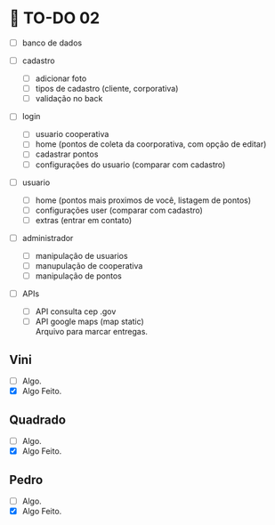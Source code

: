 # :scroll: TO-DO 02
- [ ] banco de dados

- [ ] cadastro
  - [ ] adicionar foto
  - [ ] tipos de cadastro (cliente, corporativa)
  - [ ] validação no back

- [ ] login  
  - [ ] usuario cooperativa
  - [ ] home (pontos de coleta da coorporativa, com opção de editar)
  - [ ] cadastrar pontos
  - [ ] configurações do usuario (comparar com cadastro)
  
- [ ] usuario
  - [ ] home (pontos mais proximos de você, listagem de pontos)
  - [ ] configurações user (comparar com cadastro)
  - [ ] extras (entrar em contato)
  
- [ ] administrador
  - [ ] manipulação de usuarios
  - [ ] manupulação de cooperativa
  - [ ] manipulação de pontos

- [ ] APIs
  - [ ] API consulta cep .gov
  - [ ] API google maps (map static)	  
Arquivo para marcar entregas.
## Vini
- [ ] Algo.
- [X] Algo Feito.
 
## Quadrado
- [ ] Algo.
- [X] Algo Feito.

## Pedro
- [ ] Algo.
- [X] Algo Feito.
